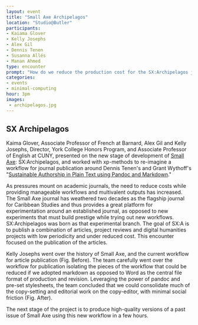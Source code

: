 ```yaml
---
layout: event
title: "Small Axe Archipelagos"
location: "Studio@Butler"
participants:
- Kaiama Glover
- Kelly Josephs
- Alex Gil
- Dennis Tenen
- Susanna Allés 
- Manan Ahmed
type: encounter
prompt: "How do we reduce the production cost for the SX:Archipelagos journal while preserving the quality of Small Axe, and produce a repository copy, a print-on-demand copy and a web version of the journal?"
categories:
- events
- minimal-computing
hour: 3pm
images:
 - archipelagos.jpg
---
```


## SX Archipelagos

Kaima Glover, Associate Professor of French at Barnard, Alex Gil and Kelly Josephs, Director, York College Honors Program, and Associate Professor of English at CUNY, presented on the new stage of development of [Small Axe](http://smallaxe.net/): SX:Archipelagos, and worked with xp-methods to re-imagine a workflow for journal publication around Dennis Tenen's and Grant Wythoff's "[Sustainable Authorship in Plain Text using Pandoc and Markdown](http://programminghistorian.org/lessons/sustainable-authorship-in-plain-text-using-pandoc-and-markdown)." 

As pressures mount on academic journals, the need to reduce costs while providing manageable workflows and multivalent outputs has increased. The Small Axe journal has weathered two decades as the flagship journal for Caribbean Studies and thus provides a great platform for experimentation around an established journal, as opposed to new experiments that must build prestige while trying out new workflows. SX:Archipelagos was born as that experimental branch. The goal of SX:A is to publish a combination of articles, project reviews and digital humanities projects with low periodicity and under reduced cost. This encounter focused on the publication of the articles. 

Kelly Josephs went over the history of Small Axe, and the current workflow for article publication (Fig. Before). The team carefully went over the workflow for publication isolating the pieces of the workflow that could be reduced if we adopted markdown as opposed to Word as the central file format of production and revision. Leveraging the power of pandoc and pre-set stylesheets, the team concluded that we could consolidate much of the copy-setting and editorial work on the copy-editor, with minimal social friction (Fig. After).

The next stage of the project is to produce high-quality versions of a past issue of Small Axe using this new workflow in a few hours.